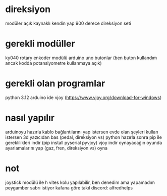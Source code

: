 # direksiyon
modüler açık kaynaklı kendin yap 900 derece direksiyon seti

# gerekli modüller
ky040 rotary enkoder modülü
arduino uno
butonlar (ben buton kullandım ancak kodda potansiyometre kullanmaya açık)

# gerekli olan programlar
python 3.12
arduino ide
vjoy (https://www.vjoy.org/download-for-windows)

# nasıl yapılır
arduinoyu hazırla
kablo bağlantılarını yap
istersen evde olan şeyleri kullan istersen 3d yazıcıdan bas (pedal, direksiyon vs)
python hazırla
sonra pip ile gereklilikleri indir
(pip install pyserial pyvjoy)
vjoy indir
oynayacağın oyunda ayarlamalarını yap (gaz, fren, direksiyon vs)
oyna


# not
joystick modülü ile h vites kolu yapılabilir, ben denedim ama yapamadım peygamber sabrı istiyor
kafana göre takıl 
discord: alfredhelps
